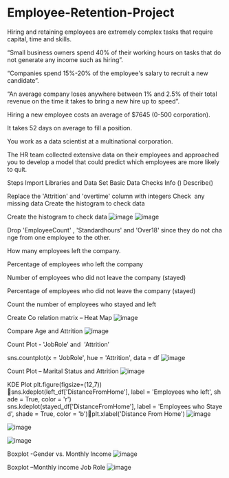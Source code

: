 # Employee-Retention-Project

Hiring and retaining employees are extremely complex tasks that require capital, time and skills.

“Small business owners spend 40% of their working hours on tasks that do not generate any income such as hiring”.

“Companies spend 15%-20% of the employee's salary to recruit a new candidate”.


“An average company loses anywhere between 1% and 2.5% of their total revenue on the time it takes to bring a new hire up to speed”.

Hiring a new employee costs an average of $7645 (0-500 corporation).

It takes 52 days on average to fill a position.

You work as a data scientist at a multinational corporation. 

The HR team collected extensive data on their employees and approached you to develop a model that could predict which employees are more likely to quit. 

Steps 
Import Libraries and Data Set 
Basic Data Checks 
Info ()
Describe()

Replace the 'Attrition' and 'overtime' column with integers
Check  any missing data
Create the histogram to check data 



Create the histogram to check data 
![image](https://user-images.githubusercontent.com/92477493/140933968-4fe8a2b7-a616-4a29-969a-c65f4fc04b38.png)
![image](https://user-images.githubusercontent.com/92477493/140935857-07fdd341-2447-440f-852a-c1e14212129a.png)

Drop 'EmployeeCount' , 'Standardhours' and 'Over18' since they do not change from one employee to the other.

How many employees left the company.

Percentage of employees who left the company 

Number of employees who did not leave the company (stayed)

Percentage of employees who did not leave the company (stayed) 

Count the number of employees who stayed and left 

Create Co relation matrix – Heat Map 
![image](https://user-images.githubusercontent.com/92477493/140936445-7b7815dd-6f27-4ba4-a60e-845d4f23786c.png)

Compare Age and Attrition 
![image](https://user-images.githubusercontent.com/92477493/140936942-0e15a389-0777-4dd0-9cef-5f38b6e406a0.png)

Count Plot - 'JobRole’ and  'Attrition’

sns.countplot(x = 'JobRole', hue = 'Attrition', data = df
![image](https://user-images.githubusercontent.com/92477493/140937170-fa520177-0098-4e61-a2fc-7d1a59e85817.png)

Count Plot – Marital Status and Attrition
![image](https://user-images.githubusercontent.com/92477493/140937612-ed4210aa-0662-4e61-8b43-5abd76a9c0dd.png)

KDE Plot
plt.figure(figsize=(12,7))
sns.kdeplot(left_df['DistanceFromHome'], label = 'Employees who left', shade = True, color = 'r')
sns.kdeplot(stayed_df['DistanceFromHome'], label = 'Employees who Stayed', shade = True, color = 'b')plt.xlabel('Distance From Home')
![image](https://user-images.githubusercontent.com/92477493/140945517-272794d1-10a8-4543-be4a-5cb8a64cc675.png)


![image](https://user-images.githubusercontent.com/92477493/140934728-4e548d6d-57c0-4540-a967-e2bcece17de3.png)

![image](https://user-images.githubusercontent.com/92477493/140934794-43eb5a3a-4291-4108-a257-9fbecf1fdf0f.png)

Boxplot -Gender vs. Monthly Income
![image](https://user-images.githubusercontent.com/92477493/140945788-22d3c56e-5130-484a-9907-0a53ce6c6276.png)


Boxplot –Monthly income Job Role
![image](https://user-images.githubusercontent.com/92477493/140946027-1343ba00-6a2e-40d8-8b67-0b5c38db5503.png)


